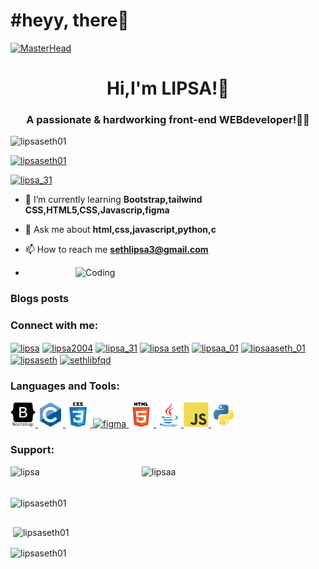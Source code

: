 # #heyy, there👋
 [![MasterHead](https://www.google.com/imgres?imgurl=https%3A%2F%2Fphoneky.co.uk%2Fthumbs%2Fscreensavers%2Fdown%2Fnew%2Fsigns%2Fwelcome_vYPgtPqQ.gif&tbnid=lf1bDeDW1Kv7jM&vet=1&imgrefurl=https%3A%2F%2Fphoneky.com%2Fgif-animations%2F%3Fid%3Ds3s231822&docid=1chBoZu7dXh7qM&w=640&h=300&hl=en-US&source=sh%2Fx%2Fim%2F4)](https://lipsaseth01.io)
<h1 align="center">Hi,I'm LIPSA!👩</h1>
<h3 align="center">A passionate & hardworking front-end WEBdeveloper!👩‍💻</h3>


<p align="left"> <img src="https://komarev.com/ghpvc/?username=lipsaseth01&label=Profile%20views&color=0e75b6&style=flat" alt="lipsaseth01" /> </p>

<p align="left"> <a href="https://github.com/ryo-ma/github-profile-trophy"><img src="https://github-profile-trophy.vercel.app/?username=lipsaseth01" alt="lipsaseth01" /></a> </p>

<p align="left"> <a href="https://twitter.com/lipsa_31" target="blank"><img src="https://img.shields.io/twitter/follow/lipsa_31?logo=twitter&style=for-the-badge" alt="lipsa_31" /></a> </p>

- 🌱 I’m currently learning **Bootstrap,tailwind CSS,HTML5,CSS,Javascrip,figma**

- 💬 Ask me about **html,css,javascript,python,c**

- 📫 How to reach me **sethlipsa3@gmail.com**
- <img align="right" alt="Coding" width="400" src="https://user-images.githubusercontent.com/55389276/140866485-8fb1c876-9a8f-4d6a-98dc-08c4981eaf70.gif">

### Blogs posts
<!-- BLOG-POST-LIST:START -->
<!-- BLOG-POST-LIST:END -->

<h3 align="left">Connect with me:</h3>
<p align="left">
<a href="https://codepen.io/lipsa" target="blank"><img align="center" src="https://raw.githubusercontent.com/rahuldkjain/github-profile-readme-generator/master/src/images/icons/Social/codepen.svg" alt="lipsa" height="30" width="40" /></a>
<a href="https://dev.to/lipsa2004" target="blank"><img align="center" src="https://raw.githubusercontent.com/rahuldkjain/github-profile-readme-generator/master/src/images/icons/Social/devto.svg" alt="lipsa2004" height="30" width="40" /></a>
<a href="https://twitter.com/lipsa_31" target="blank"><img align="center" src="https://raw.githubusercontent.com/rahuldkjain/github-profile-readme-generator/master/src/images/icons/Social/twitter.svg" alt="lipsa_31" height="30" width="40" /></a>
<a href="https://linkedin.com/in/lipsa seth" target="blank"><img align="center" src="https://raw.githubusercontent.com/rahuldkjain/github-profile-readme-generator/master/src/images/icons/Social/linked-in-alt.svg" alt="lipsa seth" height="30" width="40" /></a>
<a href="https://instagram.com/lipsaa_01" target="blank"><img align="center" src="https://raw.githubusercontent.com/rahuldkjain/github-profile-readme-generator/master/src/images/icons/Social/instagram.svg" alt="lipsaa_01" height="30" width="40" /></a>
<a href="https://www.codechef.com/users/lipsaaseth_01" target="blank"><img align="center" src="https://cdn.jsdelivr.net/npm/simple-icons@3.1.0/icons/codechef.svg" alt="lipsaaseth_01" height="30" width="40" /></a>
<a href="https://www.hackerrank.com/lipsaseth" target="blank"><img align="center" src="https://raw.githubusercontent.com/rahuldkjain/github-profile-readme-generator/master/src/images/icons/Social/hackerrank.svg" alt="lipsaseth" height="30" width="40" /></a>
<a href="https://auth.geeksforgeeks.org/user/sethlibfqd" target="blank"><img align="center" src="https://raw.githubusercontent.com/rahuldkjain/github-profile-readme-generator/master/src/images/icons/Social/geeks-for-geeks.svg" alt="sethlibfqd" height="30" width="40" /></a>
</p>

<h3 align="left">Languages and Tools:</h3>
<p align="left"> <a href="https://getbootstrap.com" target="_blank" rel="noreferrer"> <img src="https://raw.githubusercontent.com/devicons/devicon/master/icons/bootstrap/bootstrap-plain-wordmark.svg" alt="bootstrap" width="40" height="40"/> </a> <a href="https://www.cprogramming.com/" target="_blank" rel="noreferrer"> <img src="https://raw.githubusercontent.com/devicons/devicon/master/icons/c/c-original.svg" alt="c" width="40" height="40"/> </a> <a href="https://www.w3schools.com/css/" target="_blank" rel="noreferrer"> <img src="https://raw.githubusercontent.com/devicons/devicon/master/icons/css3/css3-original-wordmark.svg" alt="css3" width="40" height="40"/> </a> <a href="https://www.figma.com/" target="_blank" rel="noreferrer"> <img src="https://www.vectorlogo.zone/logos/figma/figma-icon.svg" alt="figma" width="40" height="40"/> </a> <a href="https://www.w3.org/html/" target="_blank" rel="noreferrer"> <img src="https://raw.githubusercontent.com/devicons/devicon/master/icons/html5/html5-original-wordmark.svg" alt="html5" width="40" height="40"/> </a> <a href="https://www.java.com" target="_blank" rel="noreferrer"> <img src="https://raw.githubusercontent.com/devicons/devicon/master/icons/java/java-original.svg" alt="java" width="40" height="40"/> </a> <a href="https://developer.mozilla.org/en-US/docs/Web/JavaScript" target="_blank" rel="noreferrer"> <img src="https://raw.githubusercontent.com/devicons/devicon/master/icons/javascript/javascript-original.svg" alt="javascript" width="40" height="40"/> </a> <a href="https://www.python.org" target="_blank" rel="noreferrer"> <img src="https://raw.githubusercontent.com/devicons/devicon/master/icons/python/python-original.svg" alt="python" width="40" height="40"/> </a> </p>

<h3 align="left">Support:</h3>
<p><a href="https://www.buymeacoffee.com/lipsa"> <img align="left" src="https://cdn.buymeacoffee.com/buttons/v2/default-yellow.png" height="50" width="210" alt="lipsa" /></a> </p> 
 <a href="https://ko-fi.com/lipsaa"> <img align="left" src="https://cdn.ko-fi.com/cdn/kofi3.png?v=3" height="50" width="210" alt="lipsaa" /></a></p>
 <br></br>

<p><img align="left" src="https://github-readme-stats.vercel.app/api/top-langs?username=lipsaseth01&show_icons=true&locale=en&layout=compact" alt="lipsaseth01" /></p><br><br/>

<p>&nbsp;<img align="center" src="https://github-readme-stats.vercel.app/api?username=lipsaseth01&show_icons=true&locale=en" alt="lipsaseth01" /></p>

<p><img align="center" src="https://github-readme-streak-stats.herokuapp.com/?user=lipsaseth01&" alt="lipsaseth01" /></p>




<!--
**lipsaseth01/lipsaseth01** is a ✨ _special_ ✨ repository because its `README.md` (this file) appears on your GitHub profile.

Here are some ideas to get you started:

- 🔭 I’m currently working on ...
- 🌱 I’m currently learning ...
- 👯 I’m looking to collaborate on ...
- 🤔 I’m looking for help with ...
- 💬 Ask me about ...
- 📫 How to reach me: ...
- 😄 Pronouns: ...
- ⚡ Fun fact: ...
-->
